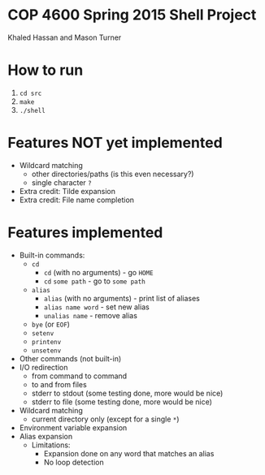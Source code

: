 # COP 4600 Spring 2015 Shell Project

Khaled Hassan and Mason Turner

How to run
==========
1. `cd src`
2. `make`
3. `./shell`

Features NOT yet implemented
============================
* Wildcard matching
    * other directories/paths (is this even necessary?)
    * single character `?`
* Extra credit: Tilde expansion
* Extra credit: File name completion

Features implemented
====================
* Built-in commands:
    * `cd`
        * `cd` (with no arguments) - go `HOME`
        * `cd` `some path` - go to `some path`
    * `alias`
        * `alias` (with no arguments) - print list of aliases 
        * `alias name word` - set new alias
        * `unalias name` - remove alias 
    * `bye` (or `EOF`)
    * `setenv`
    * `printenv`
    * `unsetenv`
* Other commands (not built-in)
* I/O redirection
    * from command to command
    * to and from files
    * stderr to stdout (some testing done, more would be nice)
    * stderr to file (some testing done, more would be nice)
* Wildcard matching
    * current directory only (except for a single `*`)
* Environment variable expansion
* Alias expansion
    * Limitations:
        * Expansion done on any word that matches an alias 
        * No loop detection

